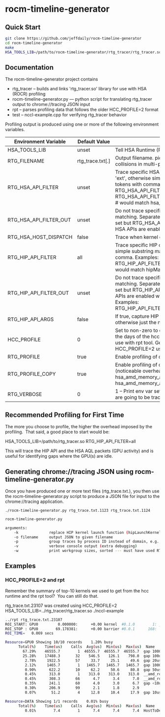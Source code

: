 # rocm-timeline-generator

## Quick Start
```bash
git clone https://github.com/jeffdaily/rocm-timeline-generator
cd rocm-timeline-generator
make
HSA_TOOLS_LIB=/path/to/rocm-timeline-generator/rtg_tracer/rtg_tracer.so ./my_program
```

## Documentation
The rocm-timeline-generator project contains
- rtg_tracer – builds and links 'rtg_tracer.so' library for use with HSA (ROCR) profiling
- rocm-timeline-generator.py — python script for translating rtg_tracer output to chrome://tracing JSON input
- rpt – parses profiling data that follows the older HCC_PROFILE=2 format 
- test – nccl-example.cpp for verifying rtg_tracer behavior

Profiling output is produced using one or more of the following environment variables.

| Environment Variable   | Default Value         | Description                                                                                                                                                                                                                                                                 |
|------------------------|-----------------------|-----------------------------------------------------------------------------------------------------------------------------------------------------------------------------------------------------------------------------------------------------------------------------|
| HSA_TOOLS_LIB          | unset                 | Tell HSA Runtime (ROCr) where to find rtg_tracer.so.                                                                                                                                                                                                                        |
| RTG_FILENAME           | rtg_trace.txt[.<pid>] | Output filename.  pid is always appended to avoid collisions in multi-process use cases.                                                                                                                                                                                    |
| RTG_HSA_API_FILTER     | unset                 | Trace specific HSA calls. Special case 'all', 'core', and 'ext', otherwise simple substring matching. Separate tokens with comma. Examples: RTG_HSA_API_FILTER=all RTG_HSA_API_FILTER=hsa_signal,hsa_agent_get_info # would match hsa_signal_create                         |
| RTG_HSA_API_FILTER_OUT | unset                 | Do not trace specific HSA calls. Simple substring matching. Separate tokens with comma. If this var is set but RTG_HSA_API_FILTER is unset, implies "all" HSA APIs are enabled with the exclusion of this list.                                                             |
| RTG_HSA_HOST_DISPATCH  | false                 | Trace when kernel dispatch is enqueued on the host.                                                                                                                                                                                                                         |
| RTG_HIP_API_FILTER     | all                   | Trace specific HIP calls. Special case 'all', otherwise simple substring matching. Separate tokens with comma. Examples: RTG_HIP_API_FILTER=hipMalloc,hipEventQuery # would match hipMalloc, hipMallocHost, etc.                                                            |
| RTG_HIP_API_FILTER_OUT | unset                 | Do not trace specific HIP calls. Simple substring matching. Separate tokens with comma. If this var is set but RTG_HIP_API_FILTER is unset, implies "all" HIP APIs are enabled with the exclusion of this list. Examples: RTG_HIP_API_FILTER_OUT=hipSetDevice,hipGetDevice  |
| RTG_HIP_API_ARGS       | false                 | If true, capture HIP API name and function arguments, otherwise just the name.                                                                                                                                                                                              |
| HCC_PROFILE            | 0                     | Set to non-zero to enable. "HCC_PROFILE=2" like in the days of the hcc runtime. Legacy HCC profiling, for use with rpt tool.  Generates output just like HCC_PROFILE=2 used to.                                                                                             |
| RTG_PROFILE            | true                  | Enable profiling of device kernels and barriers.                                                                                                                                                                                                                            |
| RTG_PROFILE_COPY       | true                  | Enable profiling of device async copy operations (noticeable overhead) initiated by  hsa_amd_memory_async_copy hsa_amd_memory_async_copy_rect                                                                                                                               |
| RTG_VERBOSE            | 0                     | 1 – Print env var settings 2 – Print list of HIP APIs that are going to be traced.                                                                                                                                                                                          |

## Recommended Profiling for First Time
The more you choose to profile, the higher the overhead imposed by the profiling.  That said, a good place to start would be:

HSA_TOOLS_LIB=/path/to/rtg_tracer.so RTG_HIP_API_FILTER=all

This will trace the HIP API and the HSA AQL packets (GPU activity) and is useful for identifying gaps where the GPU(s) are idle.

## Generating chrome://tracing JSON using rocm-timeline-generator.py
Once you have produced one or more text files (rtg_trace.txt.<PID>), you then use the rocm-timeline-generator.py script to produce a JSON file for input to the chrome://tracing application.

`./rocm-timeline-generator.py rtg_trace.txt.1123 rtg_trace.txt.1124`

```bash
rocm-timeline-generator.py

arguments:
    -k              replace HIP kernel launch function (hipLaunchKernel et al), with actual kernel names
    -o filename     output JSON to given filename
    -p              group traces by process ID instead of domain, e.g., HIP, HSA, GPU
    -v              verbose console output (extra debugging)
    -w              print workgroup sizes, sorted --- must have used RTG_HSA_HOST_DISPATCH with rtg_tracer
```
  
## Examples

### HCC_PROFILE=2 and rpt
Remember the summary of top-10 kernels we used to get from the hcc runtime and the rpt tool?  You can still do that.

rtg_trace.txt.23107 was created using HCC_PROFILE=2 HSA_TOOLS_LIB=../rtg_tracer/rtg_tracer.so ./nccl-example

```bash
../rpt rtg_trace.txt.23107
ROI_START: GPU0         0.000000:      +0.00 kernel  #0.1.0        1: __amd_rocclr_fillBuffer.kd
ROI_STOP : GPU0        69.178381:      +0.00 barrier #0.0.1      168:
ROI_TIME=   0.069 secs

Resource=GPU0 Showing 10/10 records    1.20% busy
      Total(%)    Time(us)    Calls  Avg(us)  Min(us)  Max(us)  Name
        67.29%    46555.7        1  46555.7  46555.7  46555.7  gap 10000us-100000us
        25.28%    17488.3       32    546.5    126.1    798.0  gap 100us-1000us
         2.78%     1922.5       57     33.7     25.1     49.6  gap 20us-50us
         2.12%     1465.7        1   1465.7   1465.7   1465.7  gap 1000us-10000us
         0.90%      622.2       10     62.2     50.6     80.8  gap 50us-100us
         0.45%      313.0        1    313.0    313.0    313.0  __amd_rocclr_copyBuffer.kd
         0.45%      308.3       66      4.7      3.4      7.0  __amd_rocclr_fillBuffer.kd
         0.35%      241.1       60      4.0      3.0      6.7  gap <10us
         0.30%      206.9       99      2.1      1.8      2.9
         0.07%       51.2        4     12.8     10.4     17.9  gap 10us-20us

Resource=DATA Showing 1/1 records    0.01% busy
      Total(%)    Time(us)    Calls  Avg(us)  Min(us)  Max(us)  Name
         0.01%        7.4        1      7.4      7.4      7.4  HostToDevice_16384_bytes
```
